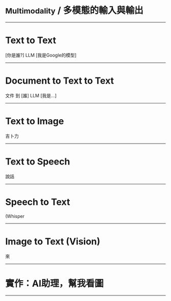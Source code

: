 # <small>Multimodality</small> / 多模態的輸入與輸出

----

# Text to Text

[你是誰?] LLM [我是Google的模型]

----

# Document to Text to Text

文件 到 [誰] LLM [我是...]

----

# Text to Image

吉卜力

----

# Text to Speech

說話

----

# Speech to Text

(Whisper

----

# Image to Text (Vision)

來

----

# 實作：AI助理，幫我看圖

----